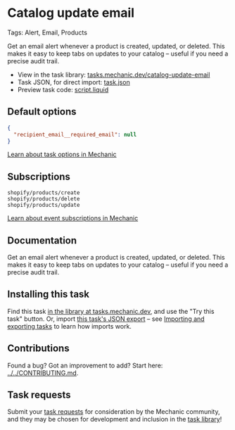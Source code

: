 # Catalog update email

Tags: Alert, Email, Products

Get an email alert whenever a product is created, updated, or deleted. This makes it easy to keep tabs on updates to your catalog – useful if you need a precise audit trail.

* View in the task library: [tasks.mechanic.dev/catalog-update-email](https://tasks.mechanic.dev/catalog-update-email)
* Task JSON, for direct import: [task.json](../../tasks/catalog-update-email.json)
* Preview task code: [script.liquid](./script.liquid)

## Default options

```json
{
  "recipient_email__required_email": null
}
```

[Learn about task options in Mechanic](https://learn.mechanic.dev/core/tasks/options)

## Subscriptions

```liquid
shopify/products/create
shopify/products/delete
shopify/products/update
```

[Learn about event subscriptions in Mechanic](https://learn.mechanic.dev/core/tasks/subscriptions)

## Documentation

Get an email alert whenever a product is created, updated, or deleted. This makes it easy to keep tabs on updates to your catalog – useful if you need a precise audit trail.

## Installing this task

Find this task [in the library at tasks.mechanic.dev](https://tasks.mechanic.dev/catalog-update-email), and use the "Try this task" button. Or, import [this task's JSON export](../../tasks/catalog-update-email.json) – see [Importing and exporting tasks](https://learn.mechanic.dev/core/tasks/import-and-export) to learn how imports work.

## Contributions

Found a bug? Got an improvement to add? Start here: [../../CONTRIBUTING.md](../../CONTRIBUTING.md).

## Task requests

Submit your [task requests](https://mechanic.canny.io/task-requests) for consideration by the Mechanic community, and they may be chosen for development and inclusion in the [task library](https://tasks.mechanic.dev/)!

